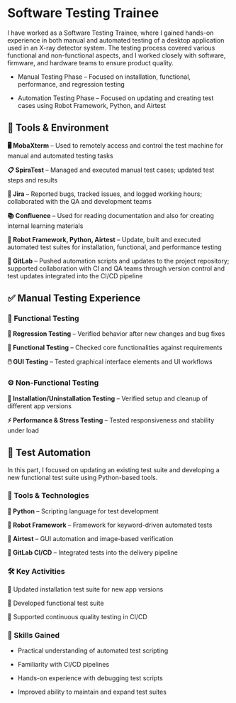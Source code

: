 #  Software Testing Trainee
I have worked as a Software Testing Trainee, where I gained hands-on experience in both manual and automated testing of a desktop application used in an X-ray detector system. The testing process covered various functional and non-functional aspects, and I worked closely with software, firmware, and hardware teams to ensure product quality.
- Manual Testing Phase – Focused on installation, functional, performance, and regression testing

- Automation Testing Phase – Focused on updating and creating test cases using Robot Framework, Python, and Airtest

## 🧰 Tools & Environment ##

**🖥️ MobaXterm** – Used to remotely access and control the test machine for manual and automated testing tasks

**📋 SpiraTest** – Managed and executed manual test cases; updated test steps and results

**🐞 Jira** – Reported bugs, tracked issues, and logged working hours; collaborated with the QA and development teams

**📚 Confluence** – Used for reading documentation and also for creating internal learning materials

**🧪 Robot Framework, Python, Airtest** – Update, built and executed automated test suites for installation, functional, and performance testing

**🧬 GitLab** – Pushed automation scripts and updates to the project repository; supported collaboration with CI and QA teams through version control and test updates integrated into the CI/CD pipeline

## ✅ Manual Testing Experience ##
### 🧩 Functional Testing
**🔁 Regression Testing** – Verified behavior after new changes and bug fixes

**🧪 Functional Testing** – Checked core functionalities against requirements

**🖱️ GUI Testing** – Tested graphical interface elements and UI workflows

### ⚙️ Non-Functional Testing
**💾 Installation/Uninstallation Testing** – Verified setup and cleanup of different app versions

**⚡ Performance & Stress Testing** – Tested responsiveness and stability under load

## 🤖 Test Automation 
In this part, I focused on updating an existing test suite and developing a new functional test suite using Python-based tools.

### 🧰 Tools & Technologies
**🐍 Python** – Scripting language for test development

**🤖 Robot Framework** – Framework for keyword-driven automated tests

**🧪 Airtest** – GUI automation and image-based verification

**🔗 GitLab CI/CD** – Integrated tests into the delivery pipeline

### 🛠️ Key Activities
🔧 Updated installation test suite for new app versions

🧪 Developed functional test suite

🔁 Supported continuous quality testing in CI/CD

### 🚀 Skills Gained
- Practical understanding of automated test scripting

- Familiarity with CI/CD pipelines

- Hands-on experience with debugging test scripts

- Improved ability to maintain and expand test suites
